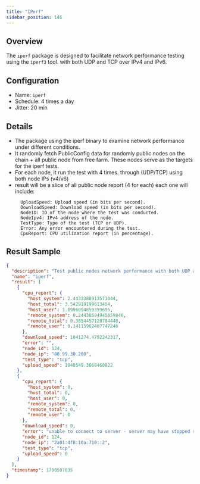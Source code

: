 ```yaml
---
title: "IPerf"
sidebar_position: 146
---
```


## Overview

The `iperf` package is designed to facilitate network performance testing using the `iperf3` tool. with both UDP and TCP over IPv4 and IPv6.

## Configuration

- Name: `iperf`
- Schedule: 4 times a day
- Jitter: 20 min

## Details

- The package using the iperf binary to examine network performance under different conditions.
- It randomly fetch PublicConfig data for randomly public nodes on the chain + all public node from free farm. These nodes serve as the targets for the iperf tests.
- For each node, it run the test with 4 times. through (UDP/TCP) using both node IPs (v4/v6)
- result will be a slice of all public node report (4 for each) each one will include:
  ```
    UploadSpeed: Upload speed (in bits per second).
    DownloadSpeed: Download speed (in bits per second).
    NodeID: ID of the node where the test was conducted.
    NodeIpv4: IPv4 address of the node.
    TestType: Type of the test (TCP or UDP).
    Error: Any error encountered during the test.
    CpuReport: CPU utilization report (in percentage).
  ```

## Result Sample

```json
{
  "description": "Test public nodes network performance with both UDP and TCP over IPv4 and IPv6",
  "name": "iperf",
  "result": [
    {
      "cpu_report": {
        "host_system": 2.4433388913571044,
        "host_total": 3.542919199613454,
        "host_user": 1.0996094859359695,
        "remote_system": 0.24430594945859846,
        "remote_total": 0.3854457128784448,
        "remote_user": 0.14115962407747246
      },
      "download_speed": 1041274.4792242317,
      "error": "",
      "node_id": 124,
      "node_ip": "88.99.30.200",
      "test_type": "tcp",
      "upload_speed": 1048549.3668460822
    },
    {
      "cpu_report": {
        "host_system": 0,
        "host_total": 0,
        "host_user": 0,
        "remote_system": 0,
        "remote_total": 0,
        "remote_user": 0
      },
      "download_speed": 0,
      "error": "unable to connect to server - server may have stopped running or use a different port, firewall issue, etc.: Network unreachable",
      "node_id": 124,
      "node_ip": "2a01:4f8:10a:710::2",
      "test_type": "tcp",
      "upload_speed": 0
    }
  ],
  "timestamp": 1700507035
}
```